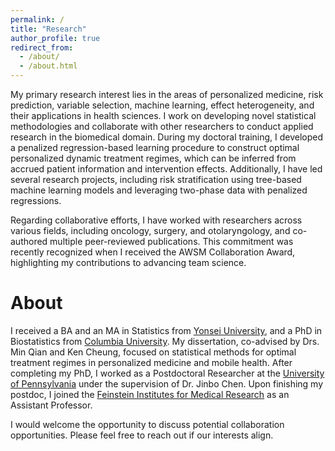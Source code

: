 ```yaml
---
permalink: /
title: "Research"
author_profile: true
redirect_from: 
  - /about/
  - /about.html
---
```


My primary research interest lies in the areas of personalized medicine, risk prediction, variable selection, machine learning, effect heterogeneity, and their applications in health sciences. I work on developing novel statistical methodologies and collaborate with other researchers to conduct applied research in the biomedical domain. During my doctoral training, I developed a penalized regression-based learning procedure to construct optimal personalized dynamic treatment regimes, which can be inferred from accrued patient information and intervention effects. Additionally, I have led several research projects, including risk stratification using tree-based machine learning models and leveraging two-phase data with penalized regressions.

Regarding collaborative efforts, I have worked with researchers across various fields, including oncology, surgery, and otolaryngology, and co-authored multiple peer-reviewed publications. This commitment was recently recognized when I received the AWSM Collaboration Award, highlighting my contributions to advancing team science.


About
======
I received a BA and an MA in Statistics from [Yonsei University](https://www.yonsei.ac.kr/en_sc/index.jsp), and a PhD in Biostatistics from [Columbia University](https://www.columbia.edu/). My dissertation, co-advised by Drs. Min Qian and Ken Cheung, focused on statistical methods for optimal treatment regimes in personalized medicine and mobile health. After completing my PhD, I worked as a Postdoctoral Researcher at the [University of Pennsylvania](https://www.upenn.edu/) under the supervision of Dr. Jinbo Chen. Upon finishing my postdoc, I joined the [Feinstein Institutes for Medical Research](https://feinstein.northwell.edu/) as an Assistant Professor.

I would welcome the opportunity to discuss potential collaboration opportunities. Please feel free to reach out if our interests align.
